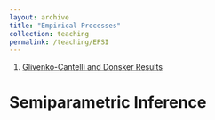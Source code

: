 ```yaml
---
layout: archive
title: "Empirical Processes"
collection: teaching
permalink: /teaching/EPSI
---
```


1. [Glivenko-Cantelli and Donsker Results](/files/EPSI-slides/EPSI0721_GC_and_Donsker_Results.pdf)<br>

Semiparametric Inference
======